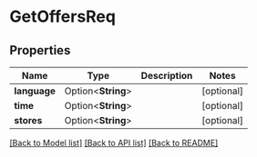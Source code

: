 # GetOffersReq

## Properties

Name | Type | Description | Notes
------------ | ------------- | ------------- | -------------
**language** | Option<**String**> |  | [optional]
**time** | Option<**String**> |  | [optional]
**stores** | Option<**String**> |  | [optional]

[[Back to Model list]](../README.md#documentation-for-models) [[Back to API list]](../README.md#documentation-for-api-endpoints) [[Back to README]](../README.md)


